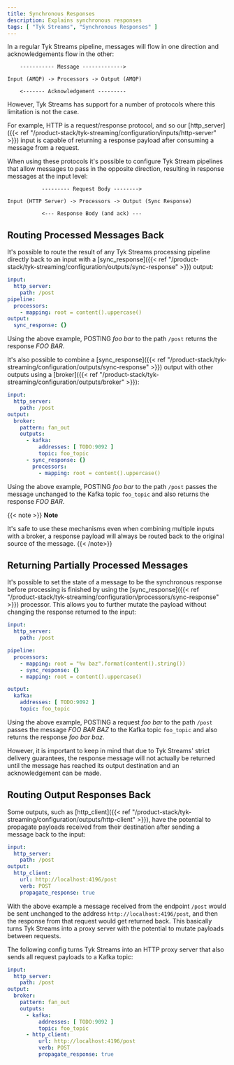 ```yaml
---
title: Synchronous Responses
description: Explains synchronous responses
tags: [ "Tyk Streams", "Synchronous Responses" ]
---
```


In a regular Tyk Streams pipeline, messages will flow in one direction and acknowledgements flow in the other:

```text
    ----------- Message ------------->

Input (AMQP) -> Processors -> Output (AMQP)

    <------- Acknowledgement ---------
```

However, Tyk Streams has support for a number of protocols where this limitation is not the case.

For example, HTTP is a request/response protocol, and so our [http_server]({{< ref "/product-stack/tyk-streaming/configuration/inputs/http-server" >}}) input is capable of returning a response payload after consuming a message from a request.

When using these protocols it's possible to configure Tyk Stream pipelines that allow messages to pass in the opposite direction, resulting in response messages at the input level:

```text
           --------- Request Body -------->

Input (HTTP Server) -> Processors -> Output (Sync Response)

           <--- Response Body (and ack) ---
```

## Routing Processed Messages Back

It's possible to route the result of any Tyk Streams processing pipeline directly back to an input with a [sync_response]({{< ref "/product-stack/tyk-streaming/configuration/outputs/sync-response" >}}) output:

```yaml
input:
  http_server:
    path: /post
pipeline:
  processors:
    - mapping: root = content().uppercase()
output:
  sync_response: {}
```

Using the above example, POSTING *foo bar* to the path `/post` returns the response *FOO BAR*.

It's also possible to combine a [sync_response]({{< ref "/product-stack/tyk-streaming/configuration/outputs/sync-response" >}}) output with other outputs using a [broker]({{< ref "/product-stack/tyk-streaming/configuration/outputs/broker" >}}):

```yaml
input:
  http_server:
    path: /post
output:
  broker:
    pattern: fan_out
    outputs:
      - kafka:
          addresses: [ TODO:9092 ]
          topic: foo_topic
      - sync_response: {}
        processors:
          - mapping: root = content().uppercase()
```

Using the above example, POSTING *foo bar* to the path `/post` passes the message unchanged to the Kafka topic `foo_topic` and also returns the response *FOO BAR*.

{{< note >}}
**Note**

It's safe to use these mechanisms even when combining multiple inputs with a broker, a response payload will always be routed back to the original source of the message.
{{< /note>}}

## Returning Partially Processed Messages

It's possible to set the state of a message to be the synchronous response before processing is finished by using the [sync_response]({{< ref "/product-stack/tyk-streaming/configuration/processors/sync-response" >}}) processor. This allows you to further mutate the payload without changing the response returned to the input:

```yaml
input:
  http_server:
    path: /post

pipeline:
  processors:
    - mapping: root = "%v baz".format(content().string())
    - sync_response: {}
    - mapping: root = content().uppercase()

output:
  kafka:
    addresses: [ TODO:9092 ]
    topic: foo_topic
```

Using the above example, POSTING a request *foo bar* to the path `/post` passes the message *FOO BAR BAZ* to the Kafka topic `foo_topic` and also returns the response *foo bar baz*.

However, it is important to keep in mind that due to Tyk Streams' strict delivery guarantees, the response message will not actually be returned until the message has reached its output destination and an acknowledgement can be made.

## Routing Output Responses Back

Some outputs, such as [http_client]({{< ref "/product-stack/tyk-streaming/configuration/outputs/http-client" >}}), have the potential to propagate payloads received from their destination after sending a message back to the input:

```yaml
input:
  http_server:
    path: /post
output:
  http_client:
    url: http://localhost:4196/post
    verb: POST
    propagate_response: true
```

With the above example a message received from the endpoint `/post` would be sent unchanged to the address `http://localhost:4196/post`, and then the response from that request would get returned back. This basically turns Tyk Streams into a proxy server with the potential to mutate payloads between requests.

The following config turns Tyk Streams into an HTTP proxy server that also sends all request payloads to a Kafka topic:

```yaml
input:
  http_server:
    path: /post
output:
  broker:
    pattern: fan_out
    outputs:
      - kafka:
          addresses: [ TODO:9092 ]
          topic: foo_topic
      - http_client:
          url: http://localhost:4196/post
          verb: POST
          propagate_response: true
```
